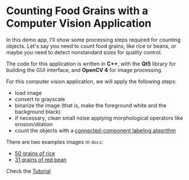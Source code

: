 # Counting Food Grains with a Computer Vision Application
In this demo app, I'll show some processing steps required for counting objects. Let's say you need to count food grains, like rice or beans, or maybe you need to detect nonstandard sizes for quality control.

The code for this application is written in **C++**, with the **Qt5** library for building the GUI interface, and **OpenCV 4** for image processing.

For this computer vision application, we will apply the following steps:

- load image
- convert to grayscale
- binarize the image (that is, make the foreground white and the background black)
- if necessary, clean small noise applying morphological operators like erosion/dilation
- count the objects with a [connected-component labeling algorithm](https://en.wikipedia.org/wiki/Connected-component_labeling)

There are two examples images in `docs`:

- [50 grains of rice](docs/rice-count-50-640x480-IMG_7802.jpg)
- [31 grains of red bean](docs/red-beans-count-31_640x480-IMG_7804.jpg)

Check the [Tutorial](docs/TUTORIAL.md)
